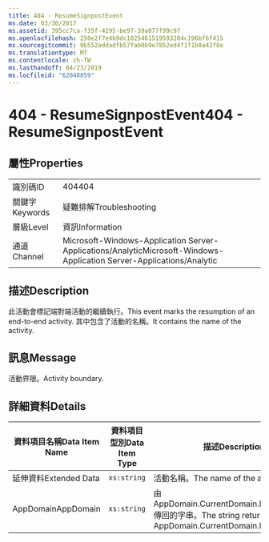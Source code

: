 ```yaml
---
title: 404 - ResumeSignpostEvent
ms.date: 03/30/2017
ms.assetid: 395cc7ca-f35f-4295-be97-39a077f99c97
ms.openlocfilehash: 258e2f7e4b9dc1025461519593204c196bf6f415
ms.sourcegitcommit: 9b552addadfb57fab0b9e7852ed4f1f1b8a42f8e
ms.translationtype: MT
ms.contentlocale: zh-TW
ms.lasthandoff: 04/23/2019
ms.locfileid: "62048859"
---
```

# <a name="404---resumesignpostevent"></a><span data-ttu-id="5d6bb-102">404 - ResumeSignpostEvent</span><span class="sxs-lookup"><span data-stu-id="5d6bb-102">404 - ResumeSignpostEvent</span></span>
## <a name="properties"></a><span data-ttu-id="5d6bb-103">屬性</span><span class="sxs-lookup"><span data-stu-id="5d6bb-103">Properties</span></span>  
  
|||  
|-|-|  
|<span data-ttu-id="5d6bb-104">識別碼</span><span class="sxs-lookup"><span data-stu-id="5d6bb-104">ID</span></span>|<span data-ttu-id="5d6bb-105">404</span><span class="sxs-lookup"><span data-stu-id="5d6bb-105">404</span></span>|  
|<span data-ttu-id="5d6bb-106">關鍵字</span><span class="sxs-lookup"><span data-stu-id="5d6bb-106">Keywords</span></span>|<span data-ttu-id="5d6bb-107">疑難排解</span><span class="sxs-lookup"><span data-stu-id="5d6bb-107">Troubleshooting</span></span>|  
|<span data-ttu-id="5d6bb-108">層級</span><span class="sxs-lookup"><span data-stu-id="5d6bb-108">Level</span></span>|<span data-ttu-id="5d6bb-109">資訊</span><span class="sxs-lookup"><span data-stu-id="5d6bb-109">Information</span></span>|  
|<span data-ttu-id="5d6bb-110">通道</span><span class="sxs-lookup"><span data-stu-id="5d6bb-110">Channel</span></span>|<span data-ttu-id="5d6bb-111">Microsoft-Windows-Application Server-Applications/Analytic</span><span class="sxs-lookup"><span data-stu-id="5d6bb-111">Microsoft-Windows-Application Server-Applications/Analytic</span></span>|  
  
## <a name="description"></a><span data-ttu-id="5d6bb-112">描述</span><span class="sxs-lookup"><span data-stu-id="5d6bb-112">Description</span></span>  
 <span data-ttu-id="5d6bb-113">此活動會標記端對端活動的繼續執行。</span><span class="sxs-lookup"><span data-stu-id="5d6bb-113">This event marks the resumption of an end-to-end activity.</span></span> <span data-ttu-id="5d6bb-114">其中包含了活動的名稱。</span><span class="sxs-lookup"><span data-stu-id="5d6bb-114">It contains the name of the activity.</span></span>  
  
## <a name="message"></a><span data-ttu-id="5d6bb-115">訊息</span><span class="sxs-lookup"><span data-stu-id="5d6bb-115">Message</span></span>  
 <span data-ttu-id="5d6bb-116">活動界限。</span><span class="sxs-lookup"><span data-stu-id="5d6bb-116">Activity boundary.</span></span>  
  
## <a name="details"></a><span data-ttu-id="5d6bb-117">詳細資料</span><span class="sxs-lookup"><span data-stu-id="5d6bb-117">Details</span></span>  
  
|<span data-ttu-id="5d6bb-118">資料項目名稱</span><span class="sxs-lookup"><span data-stu-id="5d6bb-118">Data Item Name</span></span>|<span data-ttu-id="5d6bb-119">資料項目型別</span><span class="sxs-lookup"><span data-stu-id="5d6bb-119">Data Item Type</span></span>|<span data-ttu-id="5d6bb-120">描述</span><span class="sxs-lookup"><span data-stu-id="5d6bb-120">Description</span></span>|  
|--------------------|--------------------|-----------------|  
|<span data-ttu-id="5d6bb-121">延伸資料</span><span class="sxs-lookup"><span data-stu-id="5d6bb-121">Extended Data</span></span>|`xs:string`|<span data-ttu-id="5d6bb-122">活動名稱。</span><span class="sxs-lookup"><span data-stu-id="5d6bb-122">The name of the activity.</span></span>|  
|<span data-ttu-id="5d6bb-123">AppDomain</span><span class="sxs-lookup"><span data-stu-id="5d6bb-123">AppDomain</span></span>|`xs:string`|<span data-ttu-id="5d6bb-124">由 AppDomain.CurrentDomain.FriendlyName 傳回的字串。</span><span class="sxs-lookup"><span data-stu-id="5d6bb-124">The string returned by AppDomain.CurrentDomain.FriendlyName.</span></span>|
